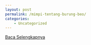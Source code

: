 ```yaml
---
layout: post
permalink: /mimpi-tentang-burung-beo/
categories:
    - Uncategorized
---
```


[Baca Selengkapnya](/05)